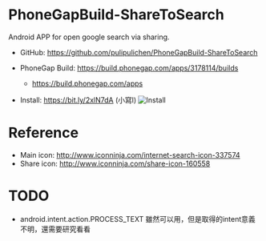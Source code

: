 # PhoneGapBuild-ShareToSearch
Android APP for open google search via sharing.

- GitHub: https://github.com/pulipulichen/PhoneGapBuild-ShareToSearch
- PhoneGap Build: https://build.phonegap.com/apps/3178114/builds
    * https://build.phonegap.com/apps

- Install: https://bit.ly/2xlN7dA (小寫l)
![Install](https://chart.googleapis.com/chart?chs=116x116&cht=qr&chl=https://build.phonegap.com/apps/3178114/install/bCx9pLRkjNSGtLDUBL9z&chld=L|1&choe=UTF-8)

# Reference
- Main icon: http://www.iconninja.com/internet-search-icon-337574
- Share icon: http://www.iconninja.com/share-icon-160558

# TODO
- android.intent.action.PROCESS_TEXT 雖然可以用，但是取得的intent意義不明，還需要研究看看